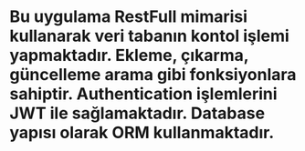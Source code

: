 # Bu uygulama RestFull mimarisi kullanarak veri tabanın kontol işlemi yapmaktadır. Ekleme, çıkarma, güncelleme  arama gibi fonksiyonlara sahiptir.  Authentication işlemlerini JWT ile sağlamaktadır. Database yapısı olarak ORM kullanmaktadır.
